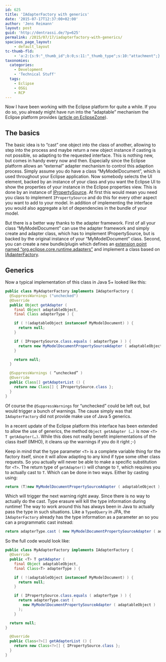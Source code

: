 ```yaml
---
id: 625
title: 'IAdapterFactory with generics'
date: '2015-07-17T12:37:00+02:00'
author: 'Jens Reimann'
layout: post
guid: 'http://dentrassi.de/?p=625'
permalink: /2015/07/17/iadapterfactory-with-generics/
spacious_page_layout:
    - default_layout
tc-thumb-fld:
    - 'a:2:{s:9:"_thumb_id";b:0;s:11:"_thumb_type";s:10:"attachment";}'
taxonomies:
  categories:
    - Development
    - 'Technical Stuff'
  tags:
    - Eclipse
    - OSGi
    - RCP
---
```


Now I have been working with the Eclipse platform for quite a while. If you do so, you already might have run into the “adaptable” mechanism the Eclipse platform provides ([article on EclipseZone](http://www.eclipsezone.com/articles/what-is-iadaptable/)).

<!-- more -->

## The basics

The basic idea is to “cast” one object into the class of another, allowing to step into the process and maybe return a new object instance if casting is not possible, so adapting to the requested interface. This is nothing new, but comes in handy every now and then. Especially since the Eclipse platform allows an “external” adapter mechanism to control this adaption process. Simply assume you do have a class “MyModelDocument”, which is used throughout your Eclipse application. Now somebody selects the UI element, backed by an instance of your class and you want the Eclipse UI to show the properties of your instance in the Eclipse properties view. This is done by an instance of [IPropertySource](http://help.eclipse.org/mars/index.jsp?topic=%2Forg.eclipse.platform.doc.isv%2Freference%2Fapi%2Forg%2Feclipse%2Fui%2Fviews%2Fproperties%2FIPropertySource.html). At first this would mean you need you class to implement `IPropertySource` and do this for every other aspect you want to add to your model. In addition of implementing the interface you would also aggregate a lot of dependencies in the bundle of your model.

But there is a better way thanks to the adapter framework. First of all your class “MyModelDocument” can use the adapter framework and simply create and adapter class, which has to implement IPropertySource, but is backed by the original instance of your “MyModelDocument” class. Second, you can create a new bundle/plugin which defines an [extension point named “org.eclipse.core.runtime.adapters”](http://help.eclipse.org/mars/topic/org.eclipse.platform.doc.isv/reference/extension-points/org_eclipse_core_runtime_adapters.html?cp=2_1_1_26) and implement a class based on [IAdapterFactory](http://help.eclipse.org/mars/topic/org.eclipse.platform.doc.isv/reference/api/org/eclipse/core/runtime/IAdapterFactory.html).

## Generics

Now a typical implementation of this class in Java 5+ looked like this:

```java
public class MyAdapterFactory implements IAdapterFactory {
  @SuppressWarnings ("unchecked")
  @Override
  public Object getAdapter (
    final Object adaptableObject,
    final Class adapterType ) {

    if ( !(adaptableObject instanceof MyModelDocument) ) {
      return null;
    }

    if ( IPropertySource.class.equals ( adapterType ) ) {
      return new MyModelDocumentPropertySourceAdapter ( adaptableObject );
    }

    return null;
  }

  @SuppressWarnings ( “unchecked” )
  @Override
  public Class[] getAdapterList () {
    return new Class[] { IPropertySource.class };
  }
}
```

Of course the `@SuppressWarnings` for “unchecked” could be left out, but would trigger a bunch of warnings. The cause simply was that `IAdapterFactory` did not provide make use of Java 5 generics.

In a recent update of the Eclipse platform this interface has been extended to allow the use of generics, the method `Object getAdapter (…)` is now `<T> T getAdapter(…)`. While this does not really benefit implementations of the class itself (IMHO), it cleans up the warnings if you do it right ;-)

Keep in mind that the type parameter `<T>` is a complete variable thing for the factory itself, since it will allow adapting to any kind if type some other class requests. So you actually will never be able to make a specific substitution for `<T>`. The return type of `getAdapter()` will change to `T`, which requires you to actually cast to `T`. Which can be done in two ways. Either by casting using:

```java  
return (T)new MyModelDocumentPropertySourceAdapter ( adaptableObject );
```

Which will trigger the next warning right away. Since there is no way to actually do the cast. Type erasure will kill the type information during runtime! The way to work around this has always been in Java to actually pass the type in such situations. Like a `TypedQuery` in JPA, the `IAdapterFactory` already has the type information as a parameter an so you can a programmatic cast instead:

```java  
return adapterType.cast ( new MyModelDocumentPropertySourceAdapter ( adaptableObject ) );
```

So the full code would look like:  

```java  
public class MyAdapterFactory implements IAdapterFactory {
  @Override
  public <T> T getAdapter (
    final Object adaptableObject,
    final Class<T> adapterType ) {

    if ( !(adaptableObject instanceof MyModelDocument) ) {
      return null;
    }

    if ( IPropertySource.class.equals ( adapterType ) ) {
      return adapterType.cast (
        new MyModelDocumentPropertySourceAdapter ( adaptableObject )
      );
    }

  return null;
}

  @Override
  public Class<?>[] getAdapterList () {
    return new Class<?>[] { IPropertySource.class };
  }
}
```
